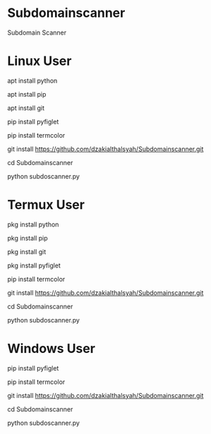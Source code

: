 # Subdomainscanner
Subdomain Scanner

# Linux User
apt install python

apt install pip

apt install git

pip install pyfiglet

pip install termcolor

git install https://github.com/dzakialthalsyah/Subdomainscanner.git

cd Subdomainscanner

python subdoscanner.py

# Termux User
pkg install python

pkg install pip

pkg install git

pkg install pyfiglet

pip install termcolor

git install https://github.com/dzakialthalsyah/Subdomainscanner.git

cd Subdomainscanner

python subdoscanner.py

# Windows User
pip install pyfiglet

pip install termcolor

git install https://github.com/dzakialthalsyah/Subdomainscanner.git

cd Subdomainscanner

python subdoscanner.py



